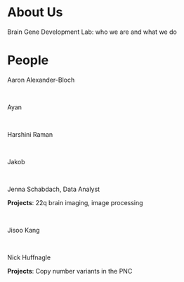 # About Us

Brain Gene Development Lab: who we are and what we do

# People

Aaron Alexander-Bloch

<br/>

Ayan

<br/>

Harshini Raman

<br/>

Jakob

<br/>

Jenna Schabdach, Data Analyst

**Projects**: 22q brain imaging, image processing

<br/>

Jisoo Kang

<br/>

Nick Huffnagle

**Projects**: Copy number variants in the PNC

<br/>
